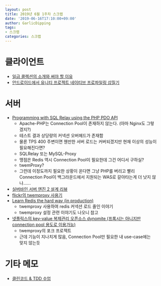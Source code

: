 ```yaml
---
layout: post
title: 2019년 6월 1주차 스크랩
date: '2019-06-16T17:10:00+09:00'
author: GarlicDipping
tags:
- 스크랩
categories: 스크랩
---
```



# 클라이언트

- [일급 콜렉션의 소개와 써야 할 이유](https://jojoldu.tistory.com/412)
- [안드로이드에서 유니티 프로젝트 네이티브 프로파일링 삽질기](http://ndcreplay.nexon.com/NDC2018/sessions/NDC2018_0018.html#c=NDC2018&p=4)

# 서버

- [Programming with SQL Relay using the PHP PDO API](http://sqlrelay.sourceforge.net/sqlrelay/programming/phppdo.html)
  - Apache-PHP는 Connection Pool이 존재하지 않는다. (아마 Nginx도 그렇겠지?)
  - 테스트 결과 상당량의 커넥션 오버헤드가 존재함
  - 물론 TPS 400 주변이면 웬만한 서버 로드는 커버되겠지만 현재 이상의 성능이 필요해진다면?
  - SQLRelay 또는 MySQL-Proxy
  - 맹점은 Redis 역시 Connection Pool이 필요한데 그건 어디서 구하실?
  - twemProxy?
  - 그런데 이정도까지 필요한 상황이 온다면 그냥 PHP를 버리고 빨리 Connection Pool이 백그라운드에서 지원되는 WAS로 갈아타는게 더 낫지 않나\...\...
- [실버바인 서버 엔진 2 설계 리뷰](http://ndcreplay.nexon.com/NDC2018/sessions/NDC2018_0075.html#c=NDC2018&p=4)
- [flickr의 twemproxy 사용기](http://code.flickr.net/2015/07/10/optimizing-caching-twemproxy-and-memcached-at-flickr/)
- [Learn Redis the hard way (in production)](https://tech.trivago.com/2017/01/25/learn-redis-the-hard-way-in-production/)
  - twemproxy 사용하여 redis 커넥션 로드 줄인 이야기
  - twemproxy 설정 관련 이야기도 나오니 참고
- [넷플릭스의 key-value 복제관리 오픈소스 dynomite (프록시는 아니지만 connection pool 용도로 이용가능)](https://github.com/Netflix/dynomite/wiki/Architecture)
  - twemproxy의 포크 프로젝트
  - 근데 기능이 지나치게 많음, Connection Pool만 필요한 내 use-case에는  
  맞지 않는듯

# 기타 메모

- [클린코드 & TDD 수업](https://edu.nextstep.camp/c/8fWRxNWU/)